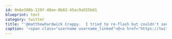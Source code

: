 ```yaml
---
id: 0e6e388b-129f-48ee-8b82-45ac9a555bd1
blueprint: text
category: twitter
title: "'@matthewhardwick Crappy.  I tried to re-flash but couldn't see the device in ADB. Shipping it this week."
caption: '<span class="username username_linked">@<a href="https://twitter.com/matthewhardwick" title="Matt Hardwick">matthewhardwick</a></span> Crappy.  I tried to re-flash but couldn''t see the device in ADB. Shipping it this week.'
---
```

